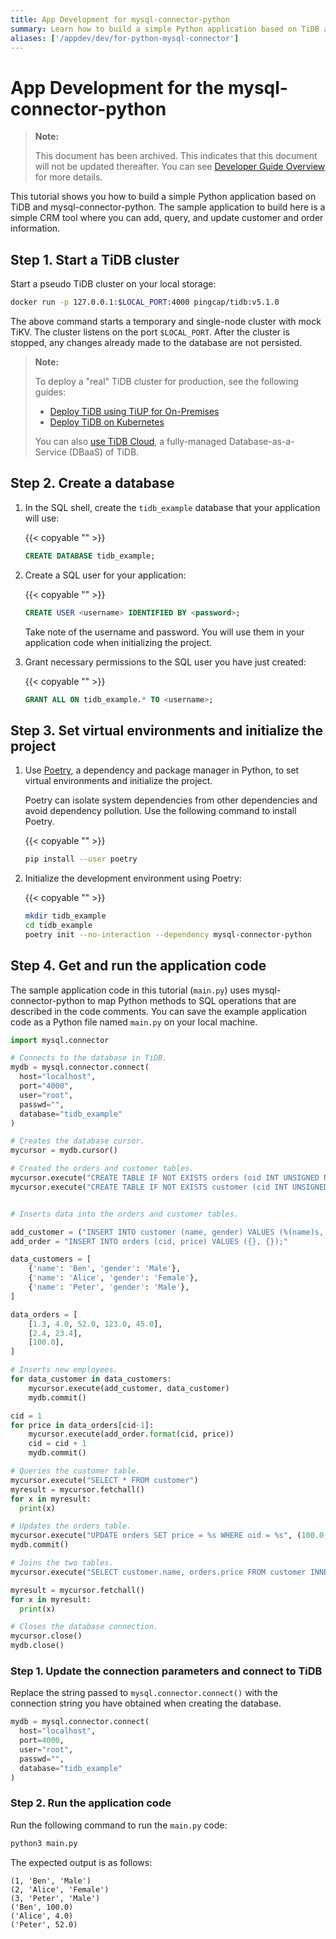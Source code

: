 ```yaml
---
title: App Development for mysql-connector-python
summary: Learn how to build a simple Python application based on TiDB and mysql-connector-python.
aliases: ['/appdev/dev/for-python-mysql-connector']
---
```


# App Development for the mysql-connector-python

> **Note:**
>
> This document has been archived. This indicates that this document will not be updated thereafter. You can see [Developer Guide Overview](/develop/dev-guide-overview.md) for more details.

This tutorial shows you how to build a simple Python application based on TiDB and mysql-connector-python. The sample application to build here is a simple CRM tool where you can add, query, and update customer and order information.

## Step 1. Start a TiDB cluster

Start a pseudo TiDB cluster on your local storage:

```bash
docker run -p 127.0.0.1:$LOCAL_PORT:4000 pingcap/tidb:v5.1.0
```

The above command starts a temporary and single-node cluster with mock TiKV. The cluster listens on the port `$LOCAL_PORT`. After the cluster is stopped, any changes already made to the database are not persisted.

> **Note:**
>
> To deploy a "real" TiDB cluster for production, see the following guides:
>
> + [Deploy TiDB using TiUP for On-Premises](https://docs.pingcap.com/tidb/v5.1/production-deployment-using-tiup)
> + [Deploy TiDB on Kubernetes](https://docs.pingcap.com/tidb-in-kubernetes/stable)
>
> You can also [use TiDB Cloud](https://pingcap.com/products/tidbcloud/), a fully-managed Database-as-a-Service (DBaaS) of TiDB.

## Step 2. Create a database

1. In the SQL shell, create the `tidb_example` database that your application will use:

    {{< copyable "" >}}

    ```sql
    CREATE DATABASE tidb_example;
    ```

2. Create a SQL user for your application:

    {{< copyable "" >}}

    ```sql
    CREATE USER <username> IDENTIFIED BY <password>;
    ```

    Take note of the username and password. You will use them in your application code when initializing the project.

3. Grant necessary permissions to the SQL user you have just created:

    {{< copyable "" >}}

    ```sql
    GRANT ALL ON tidb_example.* TO <username>;
    ```

## Step 3. Set virtual environments and initialize the project

1. Use [Poetry](https://python-poetry.org/docs/), a dependency and package manager in Python, to set virtual environments and initialize the project.

    Poetry can isolate system dependencies from other dependencies and avoid dependency pollution. Use the following command to install Poetry.

    {{< copyable "" >}}

    ```bash
    pip install --user poetry
    ```

2. Initialize the development environment using Poetry:

    {{< copyable "" >}}

    ```bash
    mkdir tidb_example
    cd tidb_example
    poetry init --no-interaction --dependency mysql-connector-python
    ```

## Step 4. Get and run the application code

The sample application code in this tutorial (`main.py`) uses mysql-connector-python to map Python methods to SQL operations that are described in the code comments. You can save the example application code as a Python file named `main.py` on your local machine.

```python
import mysql.connector

# Connects to the database in TiDB.
mydb = mysql.connector.connect(
  host="localhost",
  port="4000",
  user="root",
  passwd="",
  database="tidb_example"
)

# Creates the database cursor.
mycursor = mydb.cursor()

# Created the orders and customer tables.
mycursor.execute("CREATE TABLE IF NOT EXISTS orders (oid INT UNSIGNED NOT NULL PRIMARY KEY AUTO_INCREMENT, cid INT UNSIGNED, price FLOAT);")
mycursor.execute("CREATE TABLE IF NOT EXISTS customer (cid INT UNSIGNED NOT NULL PRIMARY KEY AUTO_INCREMENT, name VARCHAR(255), gender ENUM ('Male', 'Female') NOT NULL)")


# Inserts data into the orders and customer tables.

add_customer = ("INSERT INTO customer (name, gender) VALUES (%(name)s, %(gender)s);")
add_order = "INSERT INTO orders (cid, price) VALUES ({}, {});"

data_customers = [
    {'name': 'Ben', 'gender': 'Male'},
    {'name': 'Alice', 'gender': 'Female'},
    {'name': 'Peter', 'gender': 'Male'},
]

data_orders = [
    [1.3, 4.0, 52.0, 123.0, 45.0],
    [2.4, 23.4],
    [100.0],
]

# Inserts new employees.
for data_customer in data_customers:
    mycursor.execute(add_customer, data_customer)
    mydb.commit()

cid = 1
for price in data_orders[cid-1]:
    mycursor.execute(add_order.format(cid, price))
    cid = cid + 1
    mydb.commit()

# Queries the customer table.
mycursor.execute("SELECT * FROM customer")
myresult = mycursor.fetchall()
for x in myresult:
  print(x)

# Updates the orders table.
mycursor.execute("UPDATE orders SET price = %s WHERE oid = %s", (100.0, 1))
mydb.commit()

# Joins the two tables.
mycursor.execute("SELECT customer.name, orders.price FROM customer INNER JOIN orders ON customer.cid = orders.cid")

myresult = mycursor.fetchall()
for x in myresult:
  print(x)

# Closes the database connection.
mycursor.close()
mydb.close()
```

### Step 1. Update the connection parameters and connect to TiDB

Replace the string passed to `mysql.connector.connect()` with the connection string you have obtained when creating the database.

```python
mydb = mysql.connector.connect(
  host="localhost",
  port=4000,
  user="root",
  passwd="",
  database="tidb_example"
)
```

### Step 2. Run the application code

Run the following command to run the `main.py` code:

```python
python3 main.py
```

The expected output is as follows:

```
(1, 'Ben', 'Male')
(2, 'Alice', 'Female')
(3, 'Peter', 'Male')
('Ben', 100.0)
('Alice', 4.0)
('Peter', 52.0)
```
